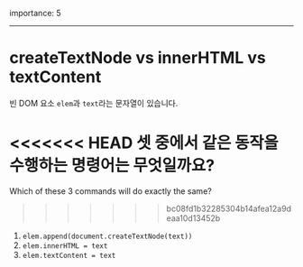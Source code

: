 importance: 5

---

# createTextNode vs innerHTML vs textContent

빈 DOM 요소 `elem`과 `text`라는 문자열이 있습니다.

<<<<<<< HEAD
셋 중에서 같은 동작을 수행하는 명령어는 무엇일까요?
=======
Which of these 3 commands will do exactly the same?
>>>>>>> bc08fd1b32285304b14afea12a9deaa10d13452b

1. `elem.append(document.createTextNode(text))`
2. `elem.innerHTML = text`
3. `elem.textContent = text`
